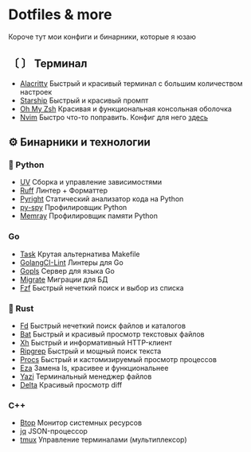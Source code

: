 # Dotfiles & more

Короче тут мои конфиги и бинарники, которые я юзаю

## 〔 〕 Терминал

- [Alacritty](https://github.com/alacritty/alacritty) Быстрый и красивый терминал с большим количеством настроек
- [Starship](https://starship.rs/) Быстрый и красивый промпт
- [Oh My Zsh](https://ohmyz.sh/) Красивая и функциональная консольная оболочка
- [Nvim](https://neovim.io/) Быстро что-то поправить. Конфиг для него [здесь](https://github.com/Str1kez/VimConfig)

## ⚙️ Бинарники и технологии

### 🐍 Python

- [UV](https://github.com/astral-sh/uv) Сборка и управление зависимостями
- [Ruff](https://github.com/astral-sh/ruff) Линтер + Форматтер
- [Pyright](https://github.com/microsoft/pyright) Статический анализатор кода на Python
- [py-spy](https://github.com/benfred/py-spy) Профилировщик Python
- [Memray](https://github.com/bloomberg/memray) Профилировщик памяти Python

### Go

- [Task](https://github.com/go-task/task) Крутая альтернатива Makefile
- [GolangCI-Lint](https://github.com/golangci/golangci-lint) Линтеры для Go
- [Gopls](https://github.com/golang/tools/tree/master/gopls) Сервер для языка Go
- [Migrate](https://github.com/golang-migrate/migrate) Миграции для БД
- [Fzf](https://github.com/junegunn/fzf) Быстрый нечеткий поиск и выбор из списка

### 🦀 Rust

- [Fd](https://github.com/sharkdp/fd) Быстрый нечеткий поиск файлов и каталогов
- [Bat](https://github.com/sharkdp/bat) Быстрый и красивый просмотр текстовых файлов
- [Xh](https://github.com/ducaale/xh) Быстрый и информативный HTTP-клиент
- [Ripgrep](https://github.com/BurntSushi/ripgrep) Быстрый и мощный поиск текста
- [Procs](https://github.com/dalance/procs) Быстрый и кастомизируемый просмотр процессов
- [Eza](https://github.com/eza-community/eza) Замена ls, красивее и функциональнее
- [Yazi](https://github.com/sxyazi/yazi) Терминальный менеджер файлов
- [Delta](https://github.com/dandavison/delta) Красивый просмотр diff

### C++

- [Btop](https://github.com/aristocratos/btop) Монитор системных ресурсов
- [jq](https://github.com/jqlang/jq) JSON-процессор
- [tmux](https://github.com/tmux/tmux) Управление терминалами (мультиплексор)
